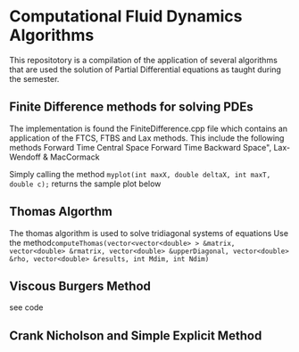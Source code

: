 # Computational Fluid Dynamics Algorithms

This repositotory is a compilation of the application of several algorithms that 
are used the solution of Partial Differential equations as taught during the semester. 
## Finite Difference methods for solving PDEs
The implementation is found  the FiniteDifference.cpp file which contains an application of the FTCS, FTBS and Lax 
methods. This include the following methods
    Forward Time Central Space
    Forward Time Backward Space", 
    Lax-Wendoff &
    MacCormack

Simply calling the method  ```myplot(int maxX, double deltaX, int maxT, double c);``` returns the sample plot below

## Thomas Algorthm
The thomas algorithm is used to solve tridiagonal systems of equations
Use the method```computeThomas(vector<vector<double> > &matrix, vector<double> &rmatrix,
vector<double> &upperDiagonal, vector<double> &rho, vector<double> &results,
int Mdim, int Ndim)```

## Viscous Burgers Method

see code

## Crank Nicholson and Simple Explicit Method

